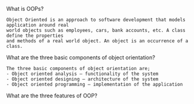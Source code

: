 What is OOPs?

    Object Oriented is an approach to software development that models application around real 
    world objects such as employees, cars, bank accounts, etc. A class define the properties 
    and methods of a real world object. An object is an occurrence of a class.

What are the three basic components of object orientation?

    The three basic components of object orientation are;
    - Object oriented analysis – functionality of the system
    - Object oriented designing – architecture of the system
    - Object oriented programming – implementation of the application

What are the three features of OOP?

